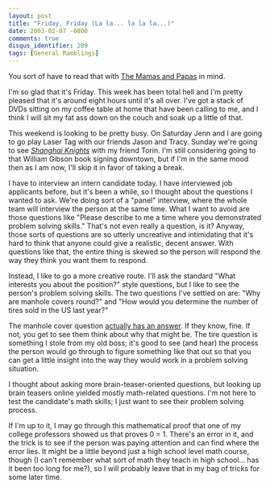```yaml
---
layout: post
title: "Friday, Friday (La la... la la la...)"
date: 2003-02-07 -0800
comments: true
disqus_identifier: 209
tags: [General Ramblings]
---
```

You sort of have to read that with [The Mamas and
Papas](http://www.mathematik.uni-ulm.de/paul/lyrics/mamasandpapas/monday~1.html)
in mind.
 
 I'm so glad that it's Friday. This week has been total hell and I'm
pretty pleased that it's around eight hours until it's all over. I've
got a stack of DVDs sitting on my coffee table at home that have been
calling to me, and I think I will sit my fat ass down on the couch and
soak up a little of that.
 
 This weekend is looking to be pretty busy. On Saturday Jenn and I are
going to go play Laser Tag with our friends Jason and Tracy. Sunday
we're going to see [*Shanghai
Knights*](http://us.imdb.com/Title?0300471) with my friend Torin. I'm
still considering going to that William Gibson book signing downtown,
but if I'm in the same mood then as I am now, I'll skip it in favor of
taking a break.
 
 I have to interview an intern candidate today. I have interviewed job
applicants before, but it's been a while, so I thought about the
questions I wanted to ask. We're doing sort of a "panel" interview,
where the whole team will interview the person at the same time. What I
want to avoid are those questions like "Please describe to me a time
where you demonstrated problem solving skills." That's not even really a
question, is it? Anyway, those sorts of questions are so utterly
uncreative and intimidating that it's hard to think that anyone could
give a realistic, decent answer. With questions like that, the entire
thing is skewed so the person will respond the way they think you want
them to respond.
 
 Instead, I like to go a more creative route. I'll ask the standard
"What interests you about the position?" style questions, but I like to
see the person's problem solving skills. The two questions I've settled
on are: "Why are manhole covers round?" and "How would you determine the
number of tires sold in the US last year?"
 
 The manhole cover question [actually has an
answer](http://www.coolquiz.com/trivia/explain/docs/manholes.asp). If
they know, fine. If not, you get to see them think about why that might
be. The tire question is something I stole from my old boss; it's good
to see (and hear) the process the person would go through to figure
something like that out so that you can get a little insight into the
way they would work in a problem solving situation.
 
 I thought about asking more brain-teaser-oriented questions, but
looking up brain teasers online yielded mostly math-related questions.
I'm not here to test the candidate's math skills; I just want to see
their problem solving process.
 
 If I'm up to it, I may go through this mathematical proof that one of
my college professors showed us that proves 0 = 1. There's an error in
it, and the trick is to see if the person was paying attention and can
find where the error lies. It might be a little beyond just a high
school level math course, though (I can't remember what sort of math
they teach in high school... has it been too long for me?), so I will
probably leave that in my bag of tricks for some later time.
